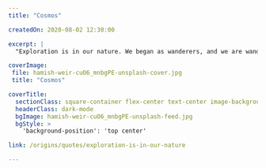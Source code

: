 ```yaml
---
title: "Cosmos"

createdOn: 2020-08-02 12:30:00

excerpt: |
  "Exploration is in our nature. We began as wanderers, and we are wanderers still...

coverImage:
 file: hamish-weir-cuO6_mnbgPE-unsplash-cover.jpg
 title: "Cosmos"

coverTitle:
  sectionClass: square-container flex-center text-center image-background
  headerClass: dark-mode
  bgImage: hamish-weir-cuO6_mnbgPE-unsplash-feed.jpg
  bgStyle: >
    'background-position': 'top center'

link: /origins/quotes/exploration-is-in-our-nature

---
```

